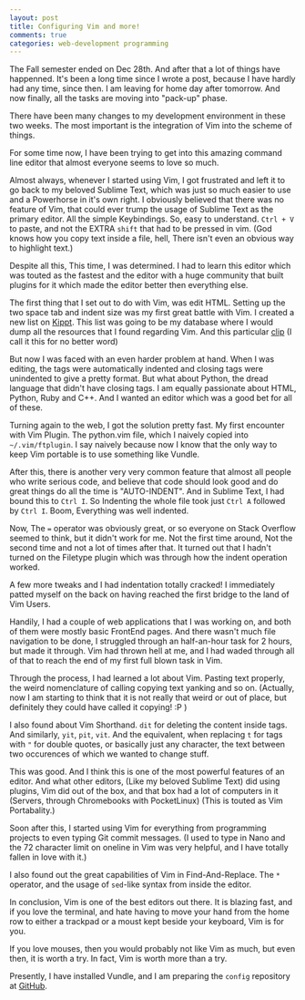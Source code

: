 ```yaml
---
layout: post
title: Configuring Vim and more!
comments: true
categories: web-development programming
---
```


The Fall semester ended on Dec 28th. And after that a lot of things have happenned. It's been a long time since I wrote a post, because I have hardly had any time, since then. I am leaving for home day after tomorrow. And now finally, all the tasks are moving into "pack-up" phase.

There have been many changes to my development environment in these two weeks. The most important is the integration of Vim into the scheme of things.

For some time now, I have been trying to get into this amazing command line editor that almost everyone seems to love so much.

Almost always, whenever I started using Vim, I got frustrated and left it to go back to my beloved Sublime Text, which was just so much easier to use and a Powerhorse in it's own right. I obviously believed that there was no feature of Vim, that could ever trump the usage of Sublime Text as the primary editor. All the simple Keybindings. So, easy to understand. `Ctrl + V` to paste, and not the EXTRA `shift` that had to be pressed in vim. (God knows how you copy text inside a file, hell, There isn't even an obvious way to highlight text.)

Despite all this, This time, I was determined. I had to learn this editor which was touted as the fastest and the editor with a huge community that built plugins for it which made the editor better then everything else.

The first thing that I set out to do with Vim, was edit HTML. Setting up the two space tab and indent size was my first great battle with Vim. I created a new list on [Kippt](https://kippt.com/icyflame/vim-config). This list was going to be my database where I would dump all the resources that I found regarding Vim. And this particular [clip](https://kippt.com/icyflame/vim-config/clips/23735598) (I call it this for no better word)

But now I was faced with an even harder problem at hand. When I was editing, the tags were automatically indented and closing tags were unindented to give a pretty format. But what about Python, the dread language that didn't have closing tags. I am equally passionate about HTML, Python, Ruby and C++. And I wanted an editor which was a good bet for all of these.

Turning again to the web, I got the solution pretty fast. My first encounter with Vim Plugin. The python.vim file, which I naively copied into `~/.vim/ftplugin`. I say naively because now I know that the only way to keep Vim portable is to use something like Vundle.

After this, there is another very very common feature that almost all people who write serious code, and believe that code should look good and do great things do all the time is "AUTO-INDENT". And in Sublime Text, I had bound this to `Ctrl I`. So Indenting the whole file took just `Ctrl A` followed by `Ctrl I`. Boom, Everything was well indented.

Now, The `=` operator was obviously great, or so everyone on Stack Overflow seemed to think, but it didn't work for me. Not the first time around, Not the second time and not a lot of times after that. It turned out that I hadn't turned on the Filetype plugin which was through how the indent operation worked.

A few more tweaks and I had indentation totally cracked! I immediately patted myself on the back on having reached the first bridge to the land of Vim Users.

Handily, I had a couple of web applications that I was working on, and both of them were mostly basic FrontEnd pages. And there wasn't much file navigation to be done, I struggled through an half-an-hour task for 2 hours, but made it through. Vim had thrown hell at me, and I had waded through all of that to reach the end of my first full blown task in Vim.

Through the process, I had learned a lot about Vim. Pasting text properly, the weird nomenclature of calling copying text yanking and so on. (Actually, now I am starting to think that it is not really that weird or out of place, but definitely they could have called it copying! :P )

I also found about Vim Shorthand. `dit` for deleting the content inside tags. And similarly, `yit`, `pit`, `vit`. And the equivalent, when replacing `t` for tags with `"` for double quotes, or basically just any character, the text between two occurences of which we wanted to change stuff.

This was good. And I think this is one of the most powerful features of an editor. And what other editors, (Like my beloved Sublime Text) did using plugins, Vim did out of the box, and that box had a lot of computers in it (Servers, through Chromebooks with PocketLinux) (This is touted as Vim Portabality.) 

Soon after this, I started using Vim for everything from programming projects to even typing Git commit messages. (I used to type in Nano and the 72 character limit on oneline in Vim was very helpful, and I have totally fallen in love with it.)

I also found out the great capabilities of Vim in Find-And-Replace. The `*` operator, and the usage of `sed`-like syntax from inside the editor.

In conclusion, Vim is one of the best editors out there. It is blazing fast, and if you love the terminal, and hate having to move your hand from the home row to either a trackpad or a moust kept beside your keyboard, Vim is for you.

If you love mouses, then you would probably not like Vim as much, but even then, it is worth a try. In fact, Vim is worth more than a try.

Presently, I have installed Vundle, and I am preparing the `config` repository at [GitHub](http://github.com/icyflame/config).

